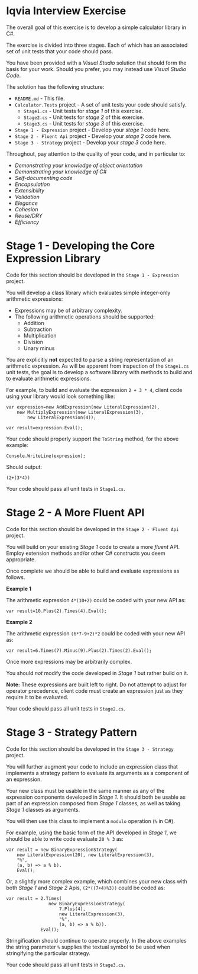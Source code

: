 # Iqvia Interview Exercise

The overall goal of this exercise is to develop a simple calculator library in C#.

The exercise is divided into three stages. Each of which has an associated set of unit tests that your code should pass.

You have been provided with a *Visual Studio* solution that should form the basis for your work.  Should you prefer, you may instead use *Visual Studio Code*.

The solution has the following structure:

* `README.md` - This file.
* `Calculator.Tests` project - A set of unit tests your code should satisfy.
  * `Stage1.cs` - Unit tests for *stage 1* of this exercise.
  * `Stage2.cs` - Unit tests for *stage 2* of this exercise.
  * `Stage3.cs` - Unit tests for *stage 3* of this exercise.
* `Stage 1 - Expression` project - Develop your *stage 1* code here.
* `Stage 2 - Fluent Api` project - Develop your *stage 2* code here.
* `Stage 3 - Strategy` project - Develop your *stage 3* code here.

Throughout, pay attention to the quality of your code, and in particular to:

* *Demonstrating your knowledge of object orientation*
* *Demonstrating your knowledge of C#*
* *Self-documenting code*
* *Encapsulation*
* *Extensibility*
* *Validation*
* *Elegance*
* *Cohesion*
* *Reuse/DRY*
* *Efficiency*

# Stage 1 - Developing the Core Expression Library

Code for this section should be developed in the `Stage 1 - Expression` project.

You will develop a class library which evaluates simple integer-only arithmetic expressions:  

* Expressions may be of arbitrary complexity.
* The following arithmetic operations should be supported:
  * Addition
  * Subtraction
  * Multiplication
  * Division
  * Unary minus

You are explicitly **not** expected to parse a string representation of an arithmetic expression.  As will be apparent from inspection of the `Stage1.cs` unit tests, the goal is to develop a software library with methods to build and to evaluate arithmetic expressions.

For example, to build and evaluate the expression `2 + 3 * 4`, client code using your library would look something like:

```
var expression=new AddExpression(new LiteralExpression(2), 
    new MultiplyExpression(new LiteralExpression(3), 
        new LiteralExpression(4));
    
var result=expression.Eval();
``` 

Your code should properly support the `ToString` method, for the above example:

```
Console.WriteLine(expression);
```

Should output:

```
(2+(3*4))
```

Your code should pass all unit tests in `Stage1.cs`.

# Stage 2 - A More Fluent API

Code for this section should be developed in the `Stage 2 - Fluent Api` project.

You will build on your existing *Stage 1* code to create a more *fluent* API.  Employ extension methods and/or other C# constructs you deem appropriate.   

Once complete we should be able to build and evaluate expressions as follows.

**Example 1**

The arithmetic expression `4*(10+2)` could be coded with your new API as:

```
var result=10.Plus(2).Times(4).Eval();
```

**Example 2**

The arithmetic expression `(6*7-9+2)*2` could be coded with your new API as:

```
var result=6.Times(7).Minus(9).Plus(2).Times(2).Eval();
```

Once more expressions may be arbitrarily complex.

You should *not* modify the code developed in *Stage 1* but rather build on it.

**Note:** These expressions are built left to right.  Do not attempt to adjust for operator precedence, client code must create an expression just as they require it to be evaluated.

Your code should pass all unit tests in `Stage2.cs`.

# Stage 3 - Strategy Pattern

Code for this section should be developed in the `Stage 3 - Strategy` project.

You will further augment your code to include an expression class that implements a strategy pattern to evaluate its arguments as a component of an expression.   

Your new class must be usable in the same manner as any of the expression components developed in *Stage 1*.  It should both be usable as part of an expression composed from *Stage 1* classes, as well as taking *Stage 1* classes as arguments.

You will then use this class to implement a `modulo` operation (`%` in C#).

For example, using the basic form of the API developed in *Stage 1*, we should be able to write code evaluate `20 % 3` as:

```
var result = new BinaryExpressionStrategy(
    new LiteralExpression(20), new LiteralExpression(3),
    "%", 
    (a, b) => a % b).
    Eval();
```

Or, a slightly more complex example, which combines your new class with both *Stage 1* and *Stage 2* Apis, `(2*((7+4)%3))` could be coded as:

```
var result = 2.Times(
                new BinaryExpressionStrategy(
                    7.Plus(4), 
                    new LiteralExpression(3),
                    "%", 
                    (a, b) => a % b)).
             Eval();
```

Stringification should continue to operate properly.  In the above examples the string parameter `%` supplies the textual symbol to be used when stringifying the particular strategy.

Your code should pass all unit tests in `Stage3.cs`.

